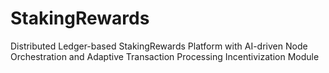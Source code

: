 # StakingRewards
Distributed Ledger-based StakingRewards Platform with AI-driven Node Orchestration and Adaptive Transaction Processing Incentivization Module
